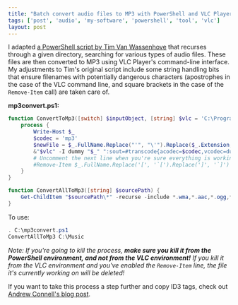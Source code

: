 ```yaml
---
title: "Batch convert audio files to MP3 with PowerShell and VLC Player"
tags: ['post', 'audio', 'my-software', 'powershell', 'tool', 'vlc']
layout: post
---
```


I adapted [a PowerShell script by Tim Van
Wassenhove](https://www.timvw.be/2010/11/20/convert-aacm4a-files-to-mp3-with-vlc-and-powershell/)
that recurses through a given directory, searching for various types of
audio files. These files are then converted to MP3 using VLC Player's
command-line interface. My adjustments to Tim's original script include
some string handling bits that ensure filenames with potentially
dangerous characters (apostrophes in the case of the VLC command line,
and square brackets in the case of the `Remove-Item` call) are taken
care of.<!--more-->

**mp3convert.ps1:**

```powershell
function ConvertToMp3([switch] $inputObject, [string] $vlc = 'C:\Program Files (x86)\VLC\vlc.exe') {
	process {
		Write-Host $_
		$codec = 'mp3'
		$newFile = $_.FullName.Replace("'", "\'").Replace($_.Extension, ".$codec")
		&"$vlc" -I dummy "$_" ":sout=#transcode{acodec=$codec,vcodec=dummy}:standard{access=file,mux=raw,dst=`'$newFile`'}" vlc://quit | out-null
		# Uncomment the next line when you're sure everything is working right
		#Remove-Item $_.FullName.Replace('[', '`[').Replace(']', '`]')
	}
}

function ConvertAllToMp3([string] $sourcePath) {
	Get-ChildItem "$sourcePath\*" -recurse -include *.wma,*.aac,*.ogg,*.m4a | ConvertToMp3
}
```

To use:

```powershell
. C:\mp3convert.ps1
ConvertAllToMp3 C:\Music
```

*Note: If you're going to kill the process, **make sure you kill it from
the PowerShell environment, and not from the VLC environment!** If you
kill it from the VLC environment and you've enabled the `Remove-Item`
line, the file it's currently working on will be deleted!*

If you want to take this process a step further and copy ID3 tags, check
out [Andrew Connell's blog
post](https://www.andrewconnell.com/blog/archive/2012/05/16/converting-all-your-non-mp3-files-to-mp3rsquos-with-vlc.aspx).

